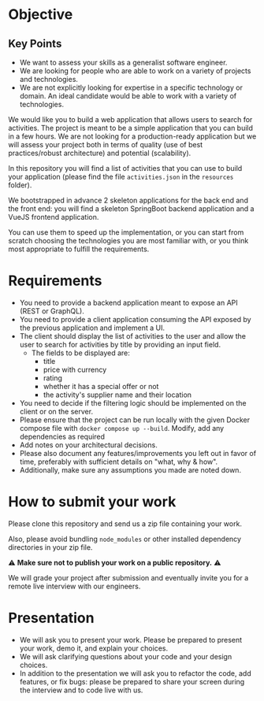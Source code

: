 # Objective

## Key Points

- We want to assess your skills as a generalist software engineer.
- We are looking for people who are able to work on a variety of projects and technologies.
- We are not explicitly looking for expertise in a specific technology or domain. An ideal candidate would be able to work with a variety of technologies.

We would like you to build a web application that allows users to search for activities.
The project is meant to be a simple application that you can build in a few hours.
We are not looking for a production-ready application but we will assess your project both in terms of quality (use of best practices/robust architecture) and potential (scalability).

In this repository you will find a list of activities that you can use to build your application (please find the file `activities.json` in the `resources` folder).

We bootstrapped in advance 2 skeleton applications for the back end and the front end: you will find a skeleton SpringBoot backend application and a VueJS frontend application.

You can use them to speed up the implementation, or you can start from scratch choosing the technologies you are most familiar with, or you think most appropriate to fulfill the requirements.

# Requirements

- You need to provide a backend application meant to expose an API (REST or GraphQL).
- You need to provide a client application consuming the API exposed by the previous application and implement a UI.
- The client should display the list of activities to the user and allow the user to search for activities by title by
  providing an input field.
  - The fields to be displayed are:
    - title
    - price with currency
    - rating
    - whether it has a special offer or not
    - the activity's supplier name and their location
- You need to decide if the filtering logic should be implemented on the client or on the server.
- Please ensure that the project can be run locally with the given Docker compose file with `docker compose up --build`. Modify, add any dependencies as required
- Add notes on your architectural decisions.
- Please also document any features/improvements you left out in favor of time, preferably with sufficient details on "what, why & how".
- Additionally, make sure any assumptions you made are noted down.

# How to submit your work

Please clone this repository and send us a zip file containing your work.

Also, please avoid bundling `node_modules` or other installed dependency directories in your zip file.

⚠️ **Make sure not to publish your work on a public repository.** ⚠️

We will grade your project after submission and eventually invite you for a remote live interview with our engineers.

# Presentation

- We will ask you to present your work. Please be prepared to present your work, demo it, and explain your choices.
- We will ask clarifying questions about your code and your design choices.
- In addition to the presentation we will ask you to refactor the code, add features, or fix bugs:
  please be prepared to share your screen during the interview and to code live with us.
